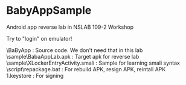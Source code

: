 # BabyAppSample<br>

Android app reverse lab in NSLAB 109-2 Workshop<br>

Try to "login" on emulator!<br>


\BaByApp : Source code. We don't need that in this lab<br>
\sample\BabaAppLab.apk : Target apk for reverse lab<br>
\sample\XLockerEntryActivity.smali : Sample for learning smali syntax<br>
\script\repackage.bat : For rebuild APK, resign APK, reintall APK<br>
1.keystore : For signing<br>
